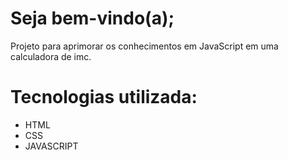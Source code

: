 # Seja bem-vindo(a);

Projeto para aprimorar os conhecimentos em JavaScript em uma calculadora de imc.

# Tecnologias utilizada: <br/>
- HTML <br/>
- CSS <br/>
- JAVASCRIPT
